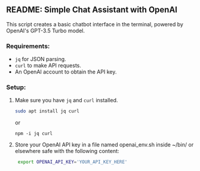 ## README: Simple Chat Assistant with OpenAI

This script creates a basic chatbot interface in the terminal, powered by OpenAI's GPT-3.5 Turbo model.

### Requirements:
- `jq` for JSON parsing.
- `curl` to make API requests.
- An OpenAI account to obtain the API key.

### Setup:
1. Make sure you have `jq` and `curl` installed.
   ```bash
   sudo apt install jq curl
   ```
   or
   ```node
   npm -i jq curl
2. Store your OpenAI API key in a file named openai_env.sh inside ~/bin/ or elsewhere safe with the following content:
   ```bash
    export OPENAI_API_KEY='YOUR_API_KEY_HERE'
   
